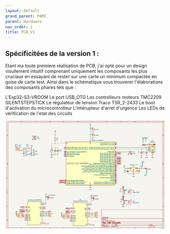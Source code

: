 ```yaml
---
layout: default
grand_parent: PAMI
parent: Hardware
nav_order: 1
title: PCB_V1
---
```


## Spécificitées de la version 1 :

  Etant ma toute premiere réalisation de PCB, j'ai opté pour un design visullement intuitif comprenant uniquement les composants les plus cruciaux en essayant de rester sur une carte un minimum compactée en guise de carte test.
  Ainsi dans le schematique vous trouverer l'élaborations des composants phares tels que :
   
  L'Esp32-S3-VROOM
  Le port USB_OTG
  Les controlleurs moteurs TMC2209 SILENTSTEPSTICK
  Le régulateur de tension Traco TSR_2-2433
  Le boot d'activation du microcontrolleur
  L'intérupteur d'arret d'urgence
  Les LEDs de vérification de l'etat des circuits
    
  ![](docs/Pami/ShematicPAMI_V1.png)

